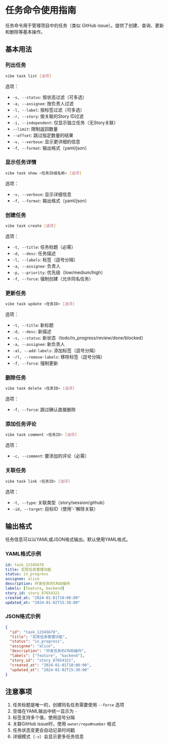 # 任务命令使用指南

任务命令用于管理项目中的任务（类似 GitHub issue）。提供了创建、查询、更新和删除等基本操作。

## 基本用法

### 列出任务

```bash
vibe task list [选项]
```

选项：

- `-s, --status`: 按状态过滤（可多选）
- `-a, --assignee`: 按负责人过滤
- `-l, --label`: 按标签过滤（可多选）
- `-r, --story`: 按关联的Story ID过滤
- `-i, --independent`: 仅显示独立任务（无Story关联）
- `--limit`: 限制返回数量
- `--offset`: 跳过指定数量的结果
- `-v, --verbose`: 显示更详细的信息
- `-f, --format`: 输出格式（yaml/json）

### 显示任务详情

```bash
vibe task show <任务ID或名称> [选项]
```

选项：

- `-v, --verbose`: 显示详细信息
- `-f, --format`: 输出格式（yaml/json）

### 创建任务

```bash
vibe task create [选项]
```

选项：

- `-t, --title`: 任务标题（必需）
- `-d, --desc`: 任务描述
- `-l, --labels`: 标签（逗号分隔）
- `-a, --assignee`: 负责人
- `-p, --priority`: 优先级（low/medium/high）
- `-f, --force`: 强制创建（允许同名任务）

### 更新任务

```bash
vibe task update <任务ID> [选项]
```

选项：

- `-t, --title`: 新标题
- `-d, --desc`: 新描述
- `-s, --status`: 新状态（todo/in_progress/review/done/blocked）
- `-a, --assignee`: 新负责人
- `-al, --add-labels`: 添加标签（逗号分隔）
- `-rl, --remove-labels`: 移除标签（逗号分隔）
- `-f, --force`: 强制更新

### 删除任务

```bash
vibe task delete <任务ID> [选项]
```

选项：

- `-f, --force`: 跳过确认直接删除

### 添加任务评论

```bash
vibe task comment <任务ID> [选项]
```

选项：

- `-c, --comment`: 要添加的评论（必需）

### 关联任务

```bash
vibe task link <任务ID> [选项]
```

选项：

- `-t, --type`: 关联类型（story/session/github）
- `-id, --target`: 目标ID（使用'-'解除关联）

## 输出格式

任务信息可以以YAML或JSON格式输出。默认使用YAML格式。

### YAML格式示例

```yaml
id: task_12345678
title: 实现任务管理功能
status: in_progress
assignee: alice
description: 开发任务的CRUD操作
labels: [feature, backend]
story_id: story_87654321
created_at: "2024-01-01T10:00:00"
updated_at: "2024-01-02T15:30:00"
```

### JSON格式示例

```json
{
  "id": "task_12345678",
  "title": "实现任务管理功能",
  "status": "in_progress",
  "assignee": "alice",
  "description": "开发任务的CRUD操作",
  "labels": ["feature", "backend"],
  "story_id": "story_87654321",
  "created_at": "2024-01-01T10:00:00",
  "updated_at": "2024-01-02T15:30:00"
}
```

## 注意事项

1. 任务标题是唯一的，创建同名任务需要使用 `--force` 选项
2. 空值在YAML输出中统一显示为 `-`
3. 标签支持多个值，使用逗号分隔
4. 关联GitHub issue时，使用 `owner/repo#number` 格式
5. 任务状态变更会自动记录时间戳
6. 详细模式（`-v`）会显示更多任务信息
